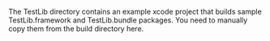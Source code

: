 The TestLib directory contains an example xcode project that builds sample TestLib.framework
and TestLib.bundle packages. You need to manually copy them from the build directory here.